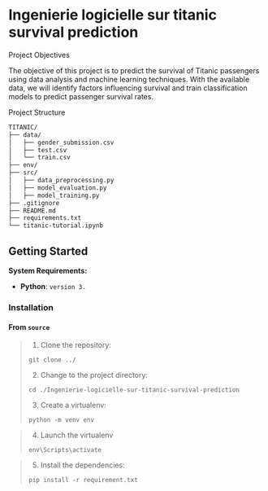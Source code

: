 # Ingenierie logicielle sur titanic survival prediction
Project Objectives

The objective of this project is to predict the survival of Titanic passengers using data analysis and machine learning techniques. With the available data, we will identify factors influencing survival and train classification models to predict passenger survival rates.

Project Structure
```sh
TITANIC/
├── data/
│   ├── gender_submission.csv
│   ├── test.csv
│   └── train.csv
├── env/
├── src/
│   ├── data_preprocessing.py
│   ├── model_evaluation.py
│   ├── model_training.py
├── .gitignore
├── README.md
├── requirements.txt
└── titanic-tutorial.ipynb
```
##  Getting Started

**System Requirements:**

* **Python**: `version 3.`

###  Installation

<h4>From <code>source</code></h4>

> 1. Clone the  repository:
>
> ```console
> git clone ../
> ```
>
> 2. Change to the project directory:
> ```console
> cd ./Ingenierie-logicielle-sur-titanic-survival-prediction
> ```
>
> 3. Create a virtualenv:
> ```console
> python -m venv env
> ```
>


>
> 4. Launch the virtualenv
> ```console
> env\Scripts\activate


> 5. Install the dependencies:
> ```console
> pip install -r requirement.txt
>
> ```
>
